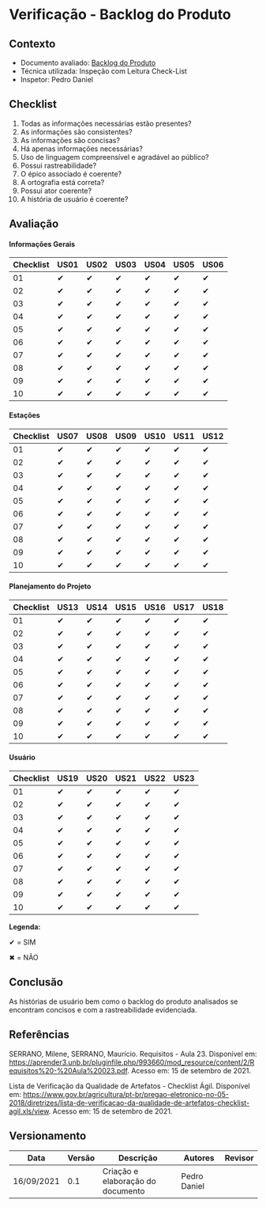 # Verificação - Backlog do Produto

## Contexto
* Documento avaliado: <a href="https://requisitos-de-software.github.io/2021.1-MetroDF/Modelagem/backlog/">Backlog do Produto</a>
* Técnica utilizada: Inspeção com Leitura Check-List
* Inspetor: Pedro Daniel

## Checklist

01. Todas as informações necessárias estão presentes?
02.	As informações são consistentes?
03.	As informações são concisas?
04.	Há apenas informações necessárias?
05.	Uso de linguagem compreensível e agradável ao público?
06.	Possui rastreabilidade?
07.	O épico associado é coerente?
08.	A ortografia está correta?
09.	Possui ator coerente?
10.	A história de usuário é coerente?

## Avaliação

#### Informações Gerais

|  Checklist | US01 | US02 | US03 | US04 | US05 |  US06 |
| ---------- | ----------     | ----------      | ----------  | ----------   | ---------- | ---------- |
|     01     |        ✔       |        ✔        |      ✔      |       ✔      |     ✔      |     ✔      |             
|     02     |        ✔       |        ✔        |      ✔      |       ✔      |     ✔      |     ✔      |       
|     03     |        ✔       |        ✔        |      ✔      |       ✔      |     ✔      |     ✔      |       
|     04     |        ✔       |        ✔        |      ✔      |       ✔      |     ✔      |     ✔      |      
|     05     |        ✔       |        ✔        |      ✔      |       ✔      |     ✔      |     ✔      |       
|     06     |        ✔       |        ✔        |      ✔      |       ✔      |     ✔      |     ✔      |    
|     07     |        ✔       |        ✔        |      ✔      |       ✔      |     ✔      |     ✔      |  
|     08     |        ✔       |        ✔        |      ✔      |       ✔      |     ✔      |     ✔      |  
|     09     |        ✔       |        ✔        |      ✔      |       ✔      |     ✔      |     ✔      |     
|     10     |        ✔       |        ✔        |      ✔      |       ✔      |     ✔      |     ✔      |   

#### Estações

|  Checklist | US07 | US08 | US09 | US10 | US11 |  US12 |
| ---------- | ----------     | ----------      | ----------  | ----------   | ---------- | ---------- |
|     01     |        ✔       |        ✔        |      ✔      |       ✔      |     ✔      |     ✔      |             
|     02     |        ✔       |        ✔        |      ✔      |       ✔      |     ✔      |     ✔      |       
|     03     |        ✔       |        ✔        |      ✔      |       ✔      |     ✔      |     ✔      |       
|     04     |        ✔       |        ✔        |      ✔      |       ✔      |     ✔      |     ✔      |      
|     05     |        ✔       |        ✔        |      ✔      |       ✔      |     ✔      |     ✔      |       
|     06     |        ✔       |        ✔        |      ✔      |       ✔      |     ✔      |     ✔      |    
|     07     |        ✔       |        ✔        |      ✔      |       ✔      |     ✔      |     ✔      |  
|     08     |        ✔       |        ✔        |      ✔      |       ✔      |     ✔      |     ✔      |  
|     09     |        ✔       |        ✔        |      ✔      |       ✔      |     ✔      |     ✔      |     
|     10     |        ✔       |        ✔        |      ✔      |       ✔      |     ✔      |     ✔      |  

#### Planejamento do Projeto

|  Checklist | US13 | US14| US15 | US16 | US17 |  US18 |
| ---------- | ----------     | ----------      | ----------  | ----------   | ---------- | ---------- |
|     01     |        ✔       |        ✔        |      ✔      |       ✔      |     ✔      |     ✔      |             
|     02     |        ✔       |        ✔        |      ✔      |       ✔      |     ✔      |     ✔      |       
|     03     |        ✔       |        ✔        |      ✔      |       ✔      |     ✔      |     ✔      |       
|     04     |        ✔       |        ✔        |      ✔      |       ✔      |     ✔      |     ✔      |      
|     05     |        ✔       |        ✔        |      ✔      |       ✔      |     ✔      |     ✔      |       
|     06     |        ✔       |        ✔        |      ✔      |       ✔      |     ✔      |     ✔      |    
|     07     |        ✔       |        ✔        |      ✔      |       ✔      |     ✔      |     ✔      |  
|     08     |        ✔       |        ✔        |      ✔      |       ✔      |     ✔      |     ✔      |  
|     09     |        ✔       |        ✔        |      ✔      |       ✔      |     ✔      |     ✔      |     
|     10     |        ✔       |        ✔        |      ✔      |       ✔      |     ✔      |     ✔      | 

#### Usuário

|  Checklist | US19 | US20 | US21 | US22 | US23 |
| ---------- | ----------     | ----------      | ----------  | ----------   | ---------- |
|     01     |        ✔       |        ✔        |      ✔      |       ✔      |     ✔      |      
|     02     |        ✔       |        ✔        |      ✔      |       ✔      |     ✔      |   
|     03     |        ✔       |        ✔        |      ✔      |       ✔      |     ✔      |   
|     04     |        ✔       |        ✔        |      ✔      |       ✔      |     ✔      |
|     05     |        ✔       |        ✔        |      ✔      |       ✔      |     ✔      | 
|     06     |        ✔       |        ✔        |      ✔      |       ✔      |     ✔      |
|     07     |        ✔       |        ✔        |      ✔      |       ✔      |     ✔      | 
|     08     |        ✔       |        ✔        |      ✔      |       ✔      |     ✔      | 
|     09     |        ✔       |        ✔        |      ✔      |       ✔      |     ✔      |
|     10     |        ✔       |        ✔        |      ✔      |       ✔      |     ✔      |

**Legenda:**

✔ = SIM 

✖ = NÃO

## Conclusão
As histórias de usuário bem como o backlog do produto analisados se encontram concisos e com a rastreabilidade evidenciada.

## Referências

SERRANO, Milene, SERRANO, Maurício. Requisitos - Aula 23. Disponível em: <https://aprender3.unb.br/pluginfile.php/993660/mod_resource/content/2/Requisitos%20-%20Aula%20023.pdf>. Acesso em: 15 de setembro de 2021.

Lista de Verificação da Qualidade de Artefatos - Checklist Ágil. Disponível em: <https://www.gov.br/agricultura/pt-br/pregao-eletronico-no-05-2018/diretrizes/lista-de-verificacao-da-qualidade-de-artefatos-checklist-agil.xls/view>.  Acesso em: 15 de setembro de 2021.

## Versionamento

| Data       | Versão | Descrição                                       | Autores          | Revisor          |
| ---------- | ------ | ---------------------------------------------   | ---------------- | ---------------- |
| 16/09/2021 |  0.1   | Criação e elaboração do documento              | Pedro Daniel  |                  |
